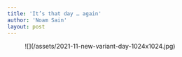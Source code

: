 ```yaml
---
title: 'It’s that day … again'
author: 'Noam Sain'
layout: post
---
```


<figure class="wp-block-image size-large">![](/assets/2021-11-new-variant-day-1024x1024.jpg)</figure>
